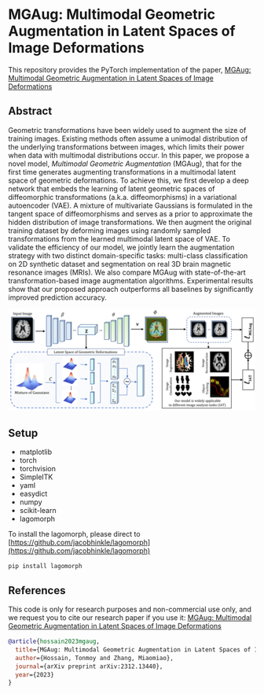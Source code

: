 # MGAug: Multimodal Geometric Augmentation in Latent Spaces of Image Deformations

This repository provides the PyTorch implementation of the paper, [MGAug: Multimodal Geometric Augmentation in Latent Spaces of Image Deformations](https://arxiv.org/abs/2312.13440)

## Abstract

Geometric transformations have been widely used to augment the size of training images. Existing methods often assume a unimodal distribution of the underlying transformations between images, which limits their power when data with multimodal distributions occur. In this paper, we propose a novel model, *Multimodal Geometric Augmentation* (MGAug), that for the first time generates augmenting transformations in a multimodal latent space of geometric deformations. To achieve this, we first develop a deep network that embeds the learning of latent geometric spaces of diffeomorphic transformations (a.k.a. diffeomorphisms) in a variational autoencoder (VAE). A mixture of multivariate Gaussians is formulated in the tangent space of diffeomorphisms and serves as a prior to approximate the hidden distribution of image transformations. We then augment the original training dataset by deforming images using randomly sampled transformations from the learned multimodal latent space of VAE. To validate the efficiency of our model, we jointly learn the augmentation strategy with two distinct domain-specific tasks: multi-class classification on 2D synthetic dataset and segmentation on real 3D brain magnetic resonance images (MRIs). We also compare MGAug with state-of-the-art transformation-based image augmentation algorithms. Experimental results show that our proposed approach outperforms all baselines by significantly improved prediction accuracy.

![MGAug Network](MGAug_architecture.png)

## Setup
* matplotlib
* torch
* torchvision
* SimpleITK
* yaml
* easydict
* numpy
* scikit-learn
* lagomorph

To install the lagomorph, please direct to [https://github.com/jacobhinkle/lagomorph](https://github.com/jacobhinkle/lagomorph)
```
pip install lagomorph
```

## References
This code is only for research purposes and non-commercial use only, and we request you to cite our research paper if you use it:
[MGAug: Multimodal Geometric Augmentation in Latent Spaces of Image Deformations](https://arxiv.org/abs/2312.13440)

```bibtex
@article{hossain2023mgaug,
  title={MGAug: Multimodal Geometric Augmentation in Latent Spaces of Image Deformations},
  author={Hossain, Tonmoy and Zhang, Miaomiao},
  journal={arXiv preprint arXiv:2312.13440},
  year={2023}
}
```

